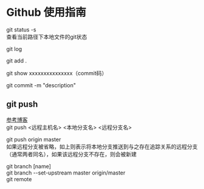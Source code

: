 # Github 使用指南
git status -s  
查看当前路径下本地文件的git状态

git log  

git add .  

git show xxxxxxxxxxxxxxx（commit码）  

git commit -m "description"  

## git push
[参考博客](http://www.cnblogs.com/qianqiannian/p/6008140.html)  
git push <远程主机名> <本地分支名>  <远程分支名>  

git push origin master  
如果远程分支被省略，如上则表示将本地分支推送到与之存在追踪关系的远程分支（通常两者同名），如果该远程分支不存在，则会被新建

git branch [name]  
git branch --set-upstream master origin/master  
git remote
